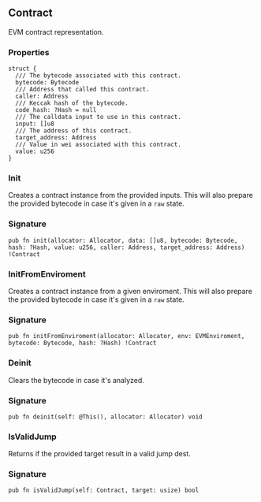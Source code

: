 ## Contract

EVM contract representation.

### Properties

```zig
struct {
  /// The bytecode associated with this contract.
  bytecode: Bytecode
  /// Address that called this contract.
  caller: Address
  /// Keccak hash of the bytecode.
  code_hash: ?Hash = null
  /// The calldata input to use in this contract.
  input: []u8
  /// The address of this contract.
  target_address: Address
  /// Value in wei associated with this contract.
  value: u256
}
```

### Init
Creates a contract instance from the provided inputs.
This will also prepare the provided bytecode in case it's given in a `raw` state.

### Signature

```zig
pub fn init(allocator: Allocator, data: []u8, bytecode: Bytecode, hash: ?Hash, value: u256, caller: Address, target_address: Address) !Contract
```

### InitFromEnviroment
Creates a contract instance from a given enviroment.
This will also prepare the provided bytecode in case it's given in a `raw` state.

### Signature

```zig
pub fn initFromEnviroment(allocator: Allocator, env: EVMEnviroment, bytecode: Bytecode, hash: ?Hash) !Contract
```

### Deinit
Clears the bytecode in case it's analyzed.

### Signature

```zig
pub fn deinit(self: @This(), allocator: Allocator) void
```

### IsValidJump
Returns if the provided target result in a valid jump dest.

### Signature

```zig
pub fn isValidJump(self: Contract, target: usize) bool
```

